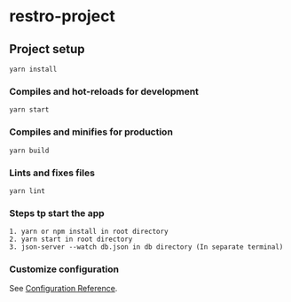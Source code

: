 # restro-project

## Project setup
```
yarn install
```

### Compiles and hot-reloads for development
```
yarn start
```

### Compiles and minifies for production
```
yarn build
```

### Lints and fixes files
```
yarn lint
```
### Steps tp start the app
```
1. yarn or npm install in root directory
2. yarn start in root directory
3. json-server --watch db.json in db directory (In separate terminal)
```

### Customize configuration
See [Configuration Reference](https://cli.vuejs.org/config/).
